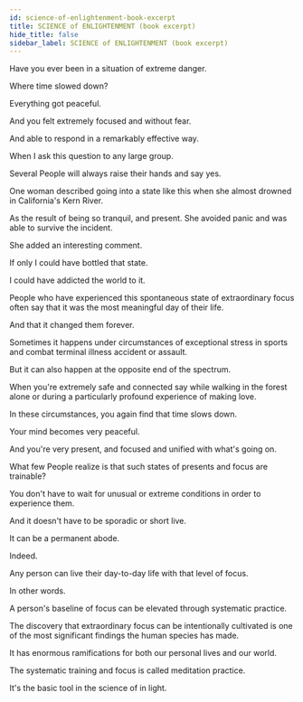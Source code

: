 ```yaml
---
id: science-of-enlightenment-book-excerpt
title: SCIENCE of ENLIGHTENMENT (book excerpt)
hide_title: false
sidebar_label: SCIENCE of ENLIGHTENMENT (book excerpt)
---
```





Have you ever been in a situation of extreme danger.

Where time slowed down?

Everything got peaceful.

And you felt extremely focused and without fear.

And able to respond in a remarkably effective way.

When I ask this question to any large group.

Several People will always raise their hands and say yes.

One woman described going into a state like this when she almost drowned in California's Kern River.

As the result of being so tranquil, and present. She avoided panic and was able to survive the incident.

She added an interesting comment.

If only I could have bottled that state.

I could have addicted the world to it.

People who have experienced this spontaneous state of extraordinary focus often say that it was the most meaningful day of their life.

And that it changed them forever.

Sometimes it happens under circumstances of exceptional stress in sports and combat terminal illness accident or assault.

But it can also happen at the opposite end of the spectrum.

When you're extremely safe and connected say while walking in the forest alone or during a particularly profound experience of making love.

In these circumstances, you again find that time slows down.

Your mind becomes very peaceful.

And you're very present, and focused and unified with what's going on.

What few People realize is that such states of presents and focus are trainable?

You don't have to wait for unusual or extreme conditions in order to experience them.

And it doesn't have to be sporadic or short live.

It can be a permanent abode.

Indeed.

Any person can live their day-to-day life with that level of focus.

In other words.

A person's baseline of focus can be elevated through systematic practice.

The discovery that extraordinary focus can be intentionally cultivated is one of the most significant findings the human species has made.

It has enormous ramifications for both our personal lives and our world.

The systematic training and focus is called meditation practice.

It's the basic tool in the science of in light.



